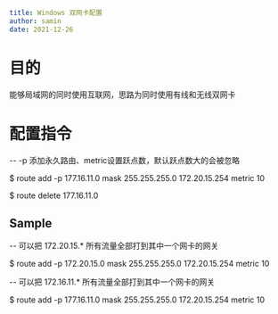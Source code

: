 ```yaml
title: Windows 双网卡配置
author: samin
date: 2021-12-26
```

# 目的

能够局域网的同时使用互联网，思路为同时使用有线和无线双网卡

# 配置指令

--  -p 添加永久路由、metric设置跃点数，默认跃点数大的会被忽略

$ route add -p 177.16.11.0 mask 255.255.255.0 172.20.15.254 metric 10

$ route delete 177.16.11.0

## Sample

-- 可以把 172.20.15.* 所有流量全部打到其中一个网卡的网关

$ route add -p 172.20.15.0 mask 255.255.255.0 172.20.15.254 metric 10

-- 可以把 172.16.11.* 所有流量全部打到其中一个网卡的网关

$ route add -p 177.16.11.0 mask 255.255.255.0 172.20.15.254 metric 10